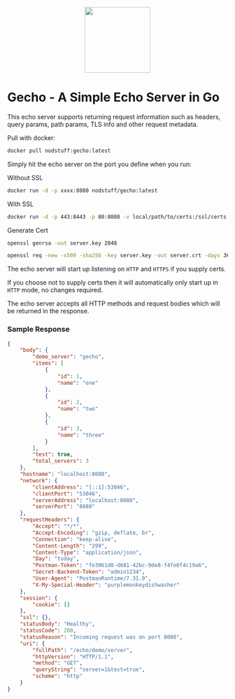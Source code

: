 <p align="center">
  <img src="https://static.thenounproject.com/png/193205-200.png" width="150" />
</p>

# Gecho - A Simple Echo Server in Go
This echo server supports returning request information such as headers, query params, path params, TLS info and other request metadata.

Pull with docker:
```bash
docker pull nodstuff:gecho:latest
```
Simply hit the echo server on the port you define when you run:

Without SSL
```bash
docker run -d -p xxxx:8080 nodstuff/gecho:latest
```

With SSL
```bash
docker run -d -p 443:8443 -p 80:8080 -v local/path/to/certs:/ssl/certs nodstuff/gecho:latest
```

Generate Cert
```bash
openssl genrsa -out server.key 2048

openssl req -new -x509 -sha256 -key server.key -out server.crt -days 3650
```

The echo server will start up listening on `HTTP` and `HTTPS` if you supply certs.

If you choose not to supply certs then it will automatically only start up in `HTTP` mode, no changes required.

The echo server accepts all HTTP methods and request bodies which will be returned in the response.

### Sample Response
```json
{
    "body": {
        "demo_server": "gecho",
        "items": [
            {
                "id": 1,
                "name": "one"
            },
            {
                "id": 2,
                "name": "two"
            },
            {
                "id": 3,
                "name": "three"
            }
        ],
        "test": true,
        "total_servers": 3
    },
    "hostname": "localhost:8080",
    "network": {
        "clientAddress": "[::1]:53046",
        "clientPort": "53046",
        "serverAddress": "localhost:8080",
        "serverPort": "8080"
    },
    "requestHeaders": {
        "Accept": "*/*",
        "Accept-Encoding": "gzip, deflate, br",
        "Connection": "keep-alive",
        "Content-Length": "299",
        "Content-Type": "application/json",
        "Day": "today",
        "Postman-Token": "fe3061d8-d681-42bc-9de8-f4fe0f4c19a6",
        "Secret-Backend-Token": "admin1234",
        "User-Agent": "PostmanRuntime/7.31.0",
        "X-My-Special-Header": "purplemonkeydishwasher"
    },
    "session": {
        "cookie": []
    },
    "ssl": {},
    "statusBody": "Healthy",
    "statusCode": 200,
    "statusReason": "Incoming request was on port 8080",
    "uri": {
        "fullPath": "/echo/demo/server",
        "httpVersion": "HTTP/1.1",
        "method": "GET",
        "queryString": "server=1&test=true",
        "scheme": "http"
    }
}
```
